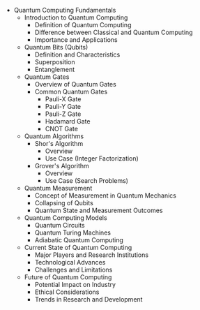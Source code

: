 - Quantum Computing Fundamentals
  - Introduction to Quantum Computing
    - Definition of Quantum Computing
    - Difference between Classical and Quantum Computing
    - Importance and Applications
  - Quantum Bits (Qubits)
    - Definition and Characteristics
    - Superposition
    - Entanglement
  - Quantum Gates
    - Overview of Quantum Gates
    - Common Quantum Gates
      - Pauli-X Gate
      - Pauli-Y Gate
      - Pauli-Z Gate
      - Hadamard Gate
      - CNOT Gate
  - Quantum Algorithms
    - Shor's Algorithm
      - Overview
      - Use Case (Integer Factorization)
    - Grover's Algorithm
      - Overview
      - Use Case (Search Problems)
  - Quantum Measurement
    - Concept of Measurement in Quantum Mechanics
    - Collapsing of Qubits
    - Quantum State and Measurement Outcomes
  - Quantum Computing Models
    - Quantum Circuits
    - Quantum Turing Machines
    - Adiabatic Quantum Computing
  - Current State of Quantum Computing
    - Major Players and Research Institutions
    - Technological Advances
    - Challenges and Limitations
  - Future of Quantum Computing
    - Potential Impact on Industry
    - Ethical Considerations
    - Trends in Research and Development